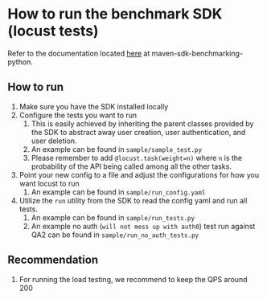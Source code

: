 # How to run the benchmark SDK (locust tests)

Refer to the documentation located [here](https://gitlab.com/maven-clinic/packages/maven-sdk-benchmarking-python) at maven-sdk-benchmarking-python.


## How to run
1. Make sure you have the SDK installed locally
2. Configure the tests you want to run
   1. This is easily achieved by inheriting the parent classes provided by the SDK to abstract away user creation, user authentication, and user deletion.
   2. An example can be found in `sample/sample_test.py`
   3. Please remember to add `@locust.task(weight=n)` where `n` is the probability of the API being called among all the other tasks.
3. Point your new config to a file and adjust the configurations for how you want locust to run
   1. An example can be found in `sample/run_config.yaml`
3. Utilize the `run` utility from the SDK to read the config yaml and run all tests.
   1. An example can be found in `sample/run_tests.py`
   2. An example no auth (`will not mess up with auth0`) test run against QA2 can be found in `sample/run_no_auth_tests.py`

## Recommendation
1. For running the load testing, we recommend to keep the QPS around 200